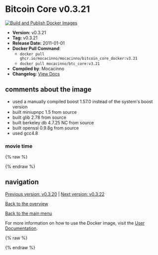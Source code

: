 # Bitcoin Core v0.3.21

[![Build and Publish Docker Images](https://github.com/mocacinno/bitcoin_core_docker/actions/workflows/build-and-publish.yml/badge.svg?branch=v3.21)](https://github.com/mocacinno/bitcoin_core_docker/actions/workflows/build-and-publish.yml)

- **Version:** v0.3.21
- **Tag:** v0.3.21
- **Release Date:** 2011-01-01
- **Docker Pull Command**:
  - `docker pull ghcr.io/mocacinno/mocacinno/bitcoin_core_docker:v3.21`
  - `docker pull mocacinno/btc_core:v3.21`
- **Compiled by**: Mocacinno
- **Changelog**: [View Docs](https://github.com/bitcoin/bitcoin/tree/v0.3.21/doc)

## comments about the image

- used a manually compiled boost 1.57.0 instead of the system's boost version
- built miniupnpc 1.5 from source
- built glib 2.78 from source
- built berkeley db 4.7.25 NC from source
- built openssl 0.9.8g from source
- used gcc4.8

### movie time

{% raw %}
<link rel="stylesheet" href="https://mocacinno.com/asciinema-player.css">
   <div id="fullnode"></div>
   <script src="https://mocacinno.com/asciinema-player.min.js"></script>
   <script>
      AsciinemaPlayer.create('./casts/v0.3.21.cast', document.getElementById('fullnode'));
   </script>
{% endraw %}

## navigation

[Previous version: v0.3.20](./v3.20.md) | [Next version: v0.3.22](./v3.22.md)

[Back to the overview](./Readme.md)

[Back to the main menu](../Readme.md)

For more information on how to use the Docker image, visit the [User Documentation](../userdocs/Readme.md).

<!-- Google tag (gtag.js) -->
{% raw %}
<script async src="https://www.googletagmanager.com/gtag/js?id=G-BPC6NC6FF9"></script>
<script>
  window.dataLayer = window.dataLayer || [];
  function gtag(){dataLayer.push(arguments);}
  gtag('js', new Date());
  gtag('config', 'G-BPC6NC6FF9');
</script>
{% endraw %}

